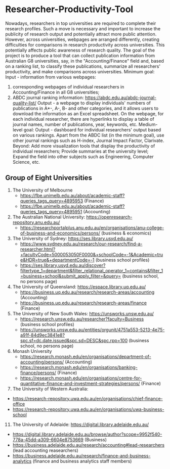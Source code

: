 # Researcher-Productivity-Tool

Nowadays, researchers in top universities are required to complete their research profiles. Such a move is necessary and important to increase the publicity of research output and potentially attract more public attention. However, across universities, webpages are arranged differently, creating difficulties for comparisons in research productivity across universities. This potentially affects public awareness of research quality. The goal of the project is to produce a tool that can collect publication information from Australian G8 universities, say, in the "Accounting/Finance" field and, based on a ranking list, to classify these publications, summarize all researchers' productivity, and make comparisons across universities. Minimum goal: Input - information from various webpages: 

1) corresponding webpages of individual researchers in Accounting/Finance in all G8 universities; 
2) ABDC journal ranking information: https://abdc.edu.au/abdc-journal-quality-list/ Output - a webpage to display individuals' numbers of publications in A*-, A-, B- and other categories, and it allows users to download the information as an Excel spreadsheet. On the webpage, for each individual researcher, there are hyperlinks to display a table of journal names, number of publications, year, keywords, etc. Medium-level goal: Output - dashboard for individual researchers' output based on various rankings. Apart from the ABDC list (in the minimum goal), use other journal rankings such as H-index, Journal Impact Factor, Clarivate. Beyond: Add more visualization tools that display the productivity of individual researchers; Provide summaries at the university level; Expand the field into other subjects such as Engineering, Computer Science, etc.

## Group of Eight Universities

1. The University of Melbourne
    - https://fbe.unimelb.edu.au/about/academic-staff?queries_tags_query=4895953 (Finance)
    - https://fbe.unimelb.edu.au/about/academic-staff?queries_tags_query=4895951 (Accounting)
2. The Australian National University: https://openresearch-repository.anu.edu.au/
    - https://researchportalplus.anu.edu.au/en/organisations/anu-college-of-business-and-economics/persons/ (business & economics)
4. The University of Sydney: https://ses.library.usyd.edu.au/
    - https://www.sydney.edu.au/research/our-research/find-a-researcher.html?+facultyCode=5000053050F0000&+schoolCode=-1&Academic=true&HDR=true&+departmentCode=-1 (business school profiles)
    - https://ses.library.usyd.edu.au/discover?filtertype_1=department&filter_relational_operator_1=contains&filter_1=business+school&submit_apply_filter=&query= (business school, no persons page)
6. The University of Queensland: https://espace.library.uq.edu.au/
    - https://business.uq.edu.au/research/research-areas/accounting (Accounting)
    - https://business.uq.edu.au/research/research-areas/finance (Finance)
7. The University of New South Wales: https://unsworks.unsw.edu.au/
   - https://research.unsw.edu.au/researcher?faculty=Business (business school profiles)
   - https://unsworks.unsw.edu.au/entities/orgunit/4751a553-5213-4e75-a91f-84d9ec3841e8?spc.sf=dc.date.issued&spc.sd=DESC&spc.rpp=100 (business school, no persons page)
9. Monash University
   - https://research.monash.edu/en/organisations/department-of-accounting/persons/ (Accounting)
   - https://research.monash.edu/en/organisations/banking-finance/persons/ (Finance)
   - https://research.monash.edu/en/organisations/centre-for-quantitative-finance-and-investment-strategies/persons/ (Finance)
10. The University of Western Australia:
   - https://research-repository.uwa.edu.au/en/organisations/chief-finance-office
   - https://research-repository.uwa.edu.au/en/organisations/uwa-business-school
11. The University of Adelaide: https://digital.library.adelaide.edu.au/
   - https://digital.library.adelaide.edu.au/browse/author?scope=9952f540-778a-45dd-a309-6604e8753669 (Business)
   - https://business.adelaide.edu.au/research/accounting#lead-researchers (lead accounting reasearchers)
   - https://business.adelaide.edu.au/research/finance-and-business-analytics (finance and business analytics staff members)
